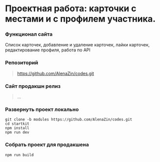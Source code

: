 # Проектная работа: карточки с местами и с профилем участника. 
### Функционал сайта
Список карточек, добавление и удаление карточек, лайки карточек, редактирование профиля, работа по API

### Репозиторий
> https://github.com/AlenaZin/codes.git

### Сайт продакшн релиз
> ...

### Развернуть проект локально
```
git clone -b modules https://github.com/AlenaZin/codes.git
cd startkit
npm install
npm run dev
```

### Собрать проект для продакшена
```
npm run build
```
